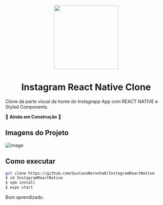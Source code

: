 <p align="center">
    <img src="https://logodownload.org/wp-content/uploads/2017/04/instagram-logo-1.png" width="200"/>
</p>

<h1 align="center">
 Instagram React Native Clone
</h1>

Clone da parte visual da home do Instagrapp App com REACT NATIVE e Styled Components.

🚧 **Ainda em Construção** 🚧

## Imagens do Projeto
![image](https://user-images.githubusercontent.com/77861206/113657909-5bc66200-9675-11eb-931b-dd096d90144c.png)

## Como executar

```bash
git clone https://github.com/GustavoNoronha0/InstagramReactNative
$ cd InstagramReactNative
$ npm install
$ expo start
```

Bom aprendizado.<br/>